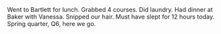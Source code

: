 Went to Bartlett for lunch. Grabbed 4 courses. Did laundry. Had dinner at Baker with Vanessa. Snipped our hair. Must have slept for 12 hours today. Spring quarter, Q6, here we go.
